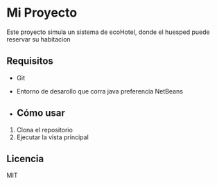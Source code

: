 # Mi Proyecto

Este proyecto simula un sistema de ecoHotel, donde el huesped puede reservar su habitacion

## Requisitos

- Git
- Entorno de desarollo que corra java preferencia NetBeans

- ## Cómo usar

1. Clona el repositorio
2. Ejecutar la vista principal

## Licencia

MIT
